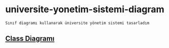 # universite-yonetim-sistemi-diagram

```
Sınıf diagramı kullanarak üniversite yönetim sistemi tasarladım
```

[Class Diagramı](https://ibb.co/tYW4DYn)
---